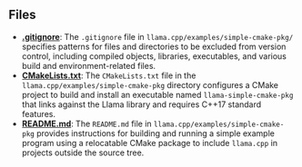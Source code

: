 
## Files
- **[.gitignore](simple-cmake-pkg/.gitignore.driver.md)**: The `.gitignore` file in `llama.cpp/examples/simple-cmake-pkg/` specifies patterns for files and directories to be excluded from version control, including compiled objects, libraries, executables, and various build and environment-related files.
- **[CMakeLists.txt](simple-cmake-pkg/CMakeLists.txt.driver.md)**: The `CMakeLists.txt` file in the `llama.cpp/examples/simple-cmake-pkg` directory configures a CMake project to build and install an executable named `llama-simple-cmake-pkg` that links against the Llama library and requires C++17 standard features.
- **[README.md](simple-cmake-pkg/README.md.driver.md)**: The `README.md` file in `llama.cpp/examples/simple-cmake-pkg` provides instructions for building and running a simple example program using a relocatable CMake package to include `llama.cpp` in projects outside the source tree.

